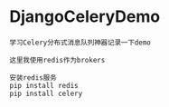 # DjangoCeleryDemo

	学习Celery分布式消息队列神器记录一下demo
	
	这里我使用redis作为brokers
	
	安装redis服务
	pip install redis
	pip install celery